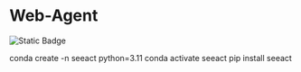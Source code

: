# Web-Agent

![Static Badge](https://img.shields.io/badge/Code-Python3.11-8A2BE2)

conda create -n seeact python=3.11
conda activate seeact
pip install seeact
